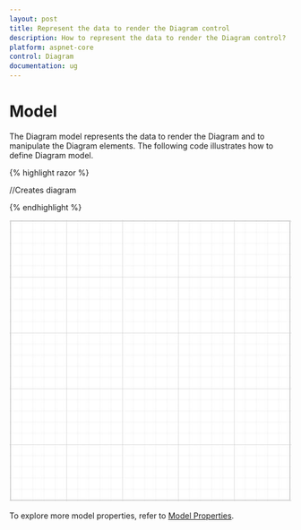 ```yaml
---
layout: post
title: Represent the data to render the Diagram control
description: How to represent the data to render the Diagram control?
platform: aspnet-core
control: Diagram
documentation: ug
---
```


# Model

The Diagram model represents the data to render the Diagram and to manipulate the Diagram elements. The following code illustrates how to define Diagram model.

{% highlight razor %}

 //Creates diagram
    <div>
       <ej-diagram id="diagram" width="1000px" height="600px" enable-context-menu="false"></ej-diagram>
    </div>
  
{% endhighlight %}

![](/aspnet-core/Diagram/Model_images/Model_img1.png)

To explore more model properties, refer to [Model Properties](http://help.syncfusion.com/cr/aspnetmvc/Syncfusion.JavaScript.DataVisualization.Models.DiagramProperties.html "Model Properties").